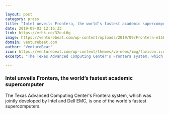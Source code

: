 ```yaml
---

layout: post
category: press
title: "Intel unveils Frontera, the world’s fastest academic supercomputer"
date: 2019-09-03 12:16:33
link: https://vrhk.co/32ouL6g
image: https://venturebeat.com/wp-content/uploads/2019/09/Frontera-e1567357648992.jpg?w=1200&strip=all
domain: venturebeat.com
author: "VentureBeat"
icon: https://venturebeat.com/wp-content/themes/vb-news/img/favicon.ico
excerpt: "The Texas Advanced Computing Center's Frontera system, which was jointly developed by Intel and Dell EMC, is one of the world's fastest supercomputers."

---
```


### Intel unveils Frontera, the world’s fastest academic supercomputer

The Texas Advanced Computing Center's Frontera system, which was jointly developed by Intel and Dell EMC, is one of the world's fastest supercomputers.
